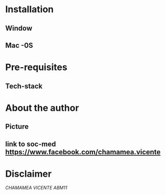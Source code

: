 # Installation 
  ## Window
  
  ## Mac -0S
  ## 
  
  
# Pre-requisites
  ## Tech-stack


# About the author
  ## Picture
  ## link to soc-med https://www.facebook.com/chamamea.vicente

# Disclaimer
*CHAMAMEA VICENTE*
 _ABM11_
